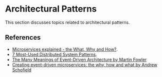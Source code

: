 # Architectural Patterns

This section discusses topics related to architectural patterns.

## References

* [Microservices explained - the What, Why and How?](https://www.youtube.com/watch?v=rv4LlmLmVWk).
* [7 Most-Used Distributed System Patterns](https://www.youtube.com/watch?v=nH4qjmP2KEE).
* [The Many Meanings of Event-Driven Architecture by Martin Fowler](https://www.youtube.com/watch?v=STKCRSUsyP0)
* [Creating event-driven microservices: the why, how and what by Andrew Schofield](https://www.youtube.com/watch?v=ksRCq0BJef8)